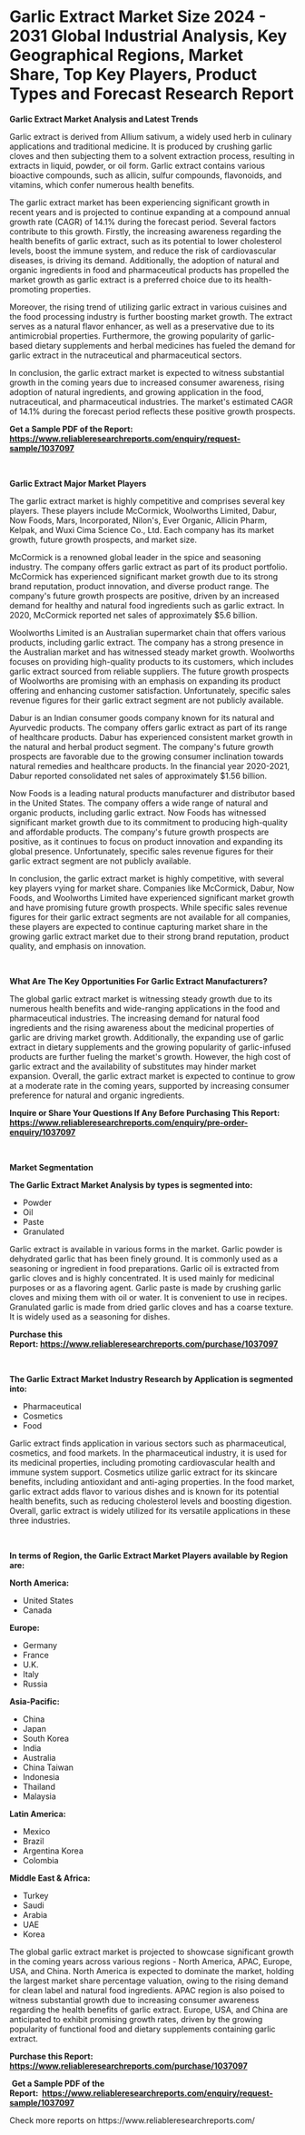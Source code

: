 <p><h1>Garlic Extract Market Size 2024 - 2031 Global Industrial Analysis, Key Geographical Regions, Market Share, Top Key Players, Product Types and Forecast Research Report</h1></p><p><strong>Garlic Extract Market Analysis and Latest Trends</strong></p>
<p><p>Garlic extract is derived from Allium sativum, a widely used herb in culinary applications and traditional medicine. It is produced by crushing garlic cloves and then subjecting them to a solvent extraction process, resulting in extracts in liquid, powder, or oil form. Garlic extract contains various bioactive compounds, such as allicin, sulfur compounds, flavonoids, and vitamins, which confer numerous health benefits.</p><p>The garlic extract market has been experiencing significant growth in recent years and is projected to continue expanding at a compound annual growth rate (CAGR) of 14.1% during the forecast period. Several factors contribute to this growth. Firstly, the increasing awareness regarding the health benefits of garlic extract, such as its potential to lower cholesterol levels, boost the immune system, and reduce the risk of cardiovascular diseases, is driving its demand. Additionally, the adoption of natural and organic ingredients in food and pharmaceutical products has propelled the market growth as garlic extract is a preferred choice due to its health-promoting properties.</p><p>Moreover, the rising trend of utilizing garlic extract in various cuisines and the food processing industry is further boosting market growth. The extract serves as a natural flavor enhancer, as well as a preservative due to its antimicrobial properties. Furthermore, the growing popularity of garlic-based dietary supplements and herbal medicines has fueled the demand for garlic extract in the nutraceutical and pharmaceutical sectors.</p><p>In conclusion, the garlic extract market is expected to witness substantial growth in the coming years due to increased consumer awareness, rising adoption of natural ingredients, and growing application in the food, nutraceutical, and pharmaceutical industries. The market's estimated CAGR of 14.1% during the forecast period reflects these positive growth prospects.</p></p>
<p><strong>Get a Sample PDF of the Report:&nbsp; <a href="https://www.reliableresearchreports.com/enquiry/request-sample/1037097">https://www.reliableresearchreports.com/enquiry/request-sample/1037097</a></strong></p>
<p>&nbsp;</p>
<p><strong>Garlic Extract Major Market Players</strong></p>
<p><p>The garlic extract market is highly competitive and comprises several key players. These players include McCormick, Woolworths Limited, Dabur, Now Foods, Mars, Incorporated, Nilon's, Ever Organic, Allicin Pharm, Kelpak, and Wuxi Cima Science Co., Ltd. Each company has its market growth, future growth prospects, and market size.</p><p>McCormick is a renowned global leader in the spice and seasoning industry. The company offers garlic extract as part of its product portfolio. McCormick has experienced significant market growth due to its strong brand reputation, product innovation, and diverse product range. The company's future growth prospects are positive, driven by an increased demand for healthy and natural food ingredients such as garlic extract. In 2020, McCormick reported net sales of approximately $5.6 billion.</p><p>Woolworths Limited is an Australian supermarket chain that offers various products, including garlic extract. The company has a strong presence in the Australian market and has witnessed steady market growth. Woolworths focuses on providing high-quality products to its customers, which includes garlic extract sourced from reliable suppliers. The future growth prospects of Woolworths are promising with an emphasis on expanding its product offering and enhancing customer satisfaction. Unfortunately, specific sales revenue figures for their garlic extract segment are not publicly available.</p><p>Dabur is an Indian consumer goods company known for its natural and Ayurvedic products. The company offers garlic extract as part of its range of healthcare products. Dabur has experienced consistent market growth in the natural and herbal product segment. The company's future growth prospects are favorable due to the growing consumer inclination towards natural remedies and healthcare products. In the financial year 2020-2021, Dabur reported consolidated net sales of approximately $1.56 billion.</p><p>Now Foods is a leading natural products manufacturer and distributor based in the United States. The company offers a wide range of natural and organic products, including garlic extract. Now Foods has witnessed significant market growth due to its commitment to producing high-quality and affordable products. The company's future growth prospects are positive, as it continues to focus on product innovation and expanding its global presence. Unfortunately, specific sales revenue figures for their garlic extract segment are not publicly available.</p><p>In conclusion, the garlic extract market is highly competitive, with several key players vying for market share. Companies like McCormick, Dabur, Now Foods, and Woolworths Limited have experienced significant market growth and have promising future growth prospects. While specific sales revenue figures for their garlic extract segments are not available for all companies, these players are expected to continue capturing market share in the growing garlic extract market due to their strong brand reputation, product quality, and emphasis on innovation.</p></p>
<p>&nbsp;</p>
<p><strong>What Are The Key Opportunities For Garlic Extract Manufacturers?</strong></p>
<p><p>The global garlic extract market is witnessing steady growth due to its numerous health benefits and wide-ranging applications in the food and pharmaceutical industries. The increasing demand for natural food ingredients and the rising awareness about the medicinal properties of garlic are driving market growth. Additionally, the expanding use of garlic extract in dietary supplements and the growing popularity of garlic-infused products are further fueling the market's growth. However, the high cost of garlic extract and the availability of substitutes may hinder market expansion. Overall, the garlic extract market is expected to continue to grow at a moderate rate in the coming years, supported by increasing consumer preference for natural and organic ingredients.</p></p>
<p><strong>Inquire or Share Your Questions If Any Before Purchasing This Report: <a href="https://www.reliableresearchreports.com/enquiry/pre-order-enquiry/1037097">https://www.reliableresearchreports.com/enquiry/pre-order-enquiry/1037097</a></strong></p>
<p>&nbsp;</p>
<p><strong>Market Segmentation</strong></p>
<p><strong>The Garlic Extract Market Analysis by types is segmented into:</strong></p>
<p><ul><li>Powder</li><li>Oil</li><li>Paste</li><li>Granulated</li></ul></p>
<p><p>Garlic extract is available in various forms in the market. Garlic powder is dehydrated garlic that has been finely ground. It is commonly used as a seasoning or ingredient in food preparations. Garlic oil is extracted from garlic cloves and is highly concentrated. It is used mainly for medicinal purposes or as a flavoring agent. Garlic paste is made by crushing garlic cloves and mixing them with oil or water. It is convenient to use in recipes. Granulated garlic is made from dried garlic cloves and has a coarse texture. It is widely used as a seasoning for dishes.</p></p>
<p><strong>Purchase this Report:&nbsp;<a href="https://www.reliableresearchreports.com/purchase/1037097">https://www.reliableresearchreports.com/purchase/1037097</a></strong></p>
<p>&nbsp;</p>
<p><strong>The Garlic Extract Market Industry Research by Application is segmented into:</strong></p>
<p><ul><li>Pharmaceutical</li><li>Cosmetics</li><li>Food</li></ul></p>
<p><p>Garlic extract finds application in various sectors such as pharmaceutical, cosmetics, and food markets. In the pharmaceutical industry, it is used for its medicinal properties, including promoting cardiovascular health and immune system support. Cosmetics utilize garlic extract for its skincare benefits, including antioxidant and anti-aging properties. In the food market, garlic extract adds flavor to various dishes and is known for its potential health benefits, such as reducing cholesterol levels and boosting digestion. Overall, garlic extract is widely utilized for its versatile applications in these three industries.</p></p>
<p>&nbsp;</p>
<p><strong>In terms of Region, the Garlic Extract Market Players available by Region are:</strong></p>
<p>
    <p> <strong> North America: </strong>
        <ul>
            <li>United States</li>
            <li>Canada</li>
        </ul>
        </p> 
    <p> <strong> Europe: </strong>
        <ul>
            <li>Germany</li>
            <li>France</li>
            <li>U.K.</li>
            <li>Italy</li>
            <li>Russia</li>
        </ul>
        </p> 
    <p> <strong> Asia-Pacific: </strong>
        <ul>
            <li>China</li>
            <li>Japan</li>
            <li>South Korea</li>
            <li>India</li>
            <li>Australia</li>
            <li>China Taiwan</li>
            <li>Indonesia</li>
            <li>Thailand</li>
            <li>Malaysia</li>
        </ul>
        </p> 
    <p> <strong> Latin America: </strong>
        <ul>
            <li>Mexico</li>
            <li>Brazil</li>
            <li>Argentina Korea</li>
            <li>Colombia</li>
        </ul>
        </p> 
    <p> <strong> Middle East & Africa: </strong>
        <ul>
            <li>Turkey</li>
            <li>Saudi</li>
            <li>Arabia</li>
            <li>UAE</li>
            <li>Korea</li>
        </ul>
    </p>
    </p>
<p><p>The global garlic extract market is projected to showcase significant growth in the coming years across various regions - North America, APAC, Europe, USA, and China. North America is expected to dominate the market, holding the largest market share percentage valuation, owing to the rising demand for clean label and natural food ingredients. APAC region is also poised to witness substantial growth due to increasing consumer awareness regarding the health benefits of garlic extract. Europe, USA, and China are anticipated to exhibit promising growth rates, driven by the growing popularity of functional food and dietary supplements containing garlic extract.</p></p>
<p><strong>Purchase this Report: <a href="https://www.reliableresearchreports.com/purchase/1037097">https://www.reliableresearchreports.com/purchase/1037097</a></strong></p>
<p>&nbsp;<strong>Get a Sample PDF of the Report:&nbsp;&nbsp;<a href="https://www.reliableresearchreports.com/enquiry/request-sample/1037097">https://www.reliableresearchreports.com/enquiry/request-sample/1037097</a></strong></p>
<p><strong></strong></p>
<p>Check more reports on https://www.reliableresearchreports.com/</p>